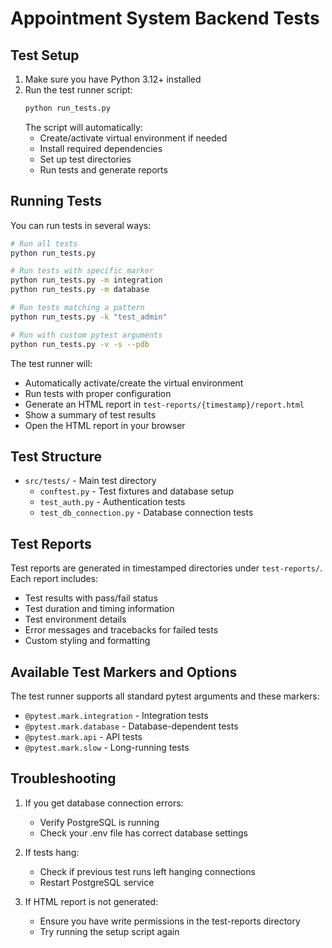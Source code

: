 # Appointment System Backend Tests

## Test Setup

1. Make sure you have Python 3.12+ installed
2. Run the test runner script:
   ```bash
   python run_tests.py
   ```
   The script will automatically:
   - Create/activate virtual environment if needed
   - Install required dependencies
   - Set up test directories
   - Run tests and generate reports

## Running Tests

You can run tests in several ways:

```bash
# Run all tests
python run_tests.py

# Run tests with specific marker
python run_tests.py -m integration
python run_tests.py -m database

# Run tests matching a pattern
python run_tests.py -k "test_admin"

# Run with custom pytest arguments
python run_tests.py -v -s --pdb
```

The test runner will:
- Automatically activate/create the virtual environment
- Run tests with proper configuration
- Generate an HTML report in `test-reports/{timestamp}/report.html`
- Show a summary of test results
- Open the HTML report in your browser

## Test Structure

- `src/tests/` - Main test directory
  - `conftest.py` - Test fixtures and database setup
  - `test_auth.py` - Authentication tests
  - `test_db_connection.py` - Database connection tests

## Test Reports

Test reports are generated in timestamped directories under `test-reports/`. Each report includes:

- Test results with pass/fail status
- Test duration and timing information
- Test environment details
- Error messages and tracebacks for failed tests
- Custom styling and formatting

## Available Test Markers and Options

The test runner supports all standard pytest arguments and these markers:

- `@pytest.mark.integration` - Integration tests
- `@pytest.mark.database` - Database-dependent tests
- `@pytest.mark.api` - API tests
- `@pytest.mark.slow` - Long-running tests

## Troubleshooting

1. If you get database connection errors:
   - Verify PostgreSQL is running
   - Check your .env file has correct database settings

2. If tests hang:
   - Check if previous test runs left hanging connections
   - Restart PostgreSQL service

3. If HTML report is not generated:
   - Ensure you have write permissions in the test-reports directory
   - Try running the setup script again
